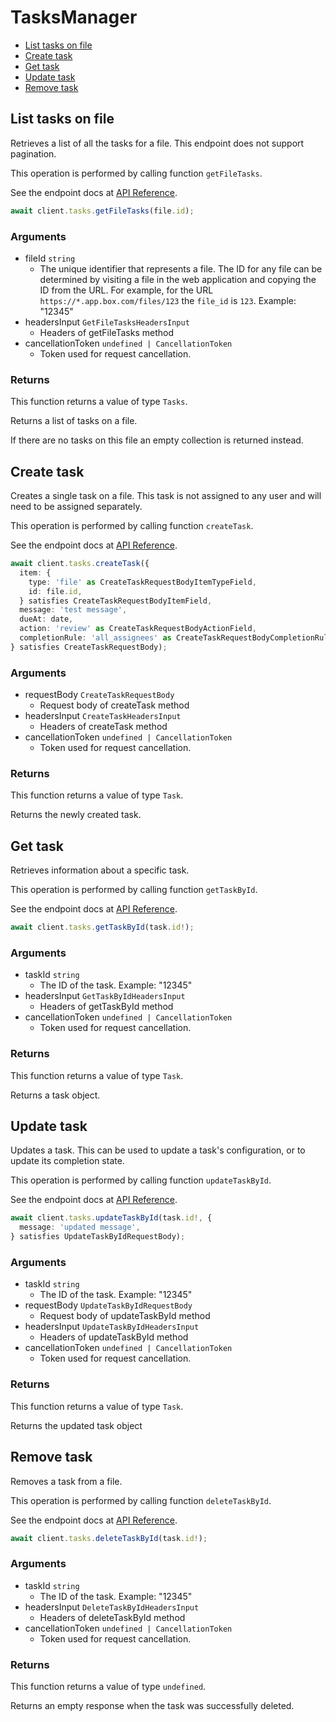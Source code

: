 # TasksManager

- [List tasks on file](#list-tasks-on-file)
- [Create task](#create-task)
- [Get task](#get-task)
- [Update task](#update-task)
- [Remove task](#remove-task)

## List tasks on file

Retrieves a list of all the tasks for a file. This
endpoint does not support pagination.

This operation is performed by calling function `getFileTasks`.

See the endpoint docs at
[API Reference](https://developer.box.com/reference/get-files-id-tasks/).

<!-- sample get_files_id_tasks -->

```ts
await client.tasks.getFileTasks(file.id);
```

### Arguments

- fileId `string`
  - The unique identifier that represents a file. The ID for any file can be determined by visiting a file in the web application and copying the ID from the URL. For example, for the URL `https://*.app.box.com/files/123` the `file_id` is `123`. Example: "12345"
- headersInput `GetFileTasksHeadersInput`
  - Headers of getFileTasks method
- cancellationToken `undefined | CancellationToken`
  - Token used for request cancellation.

### Returns

This function returns a value of type `Tasks`.

Returns a list of tasks on a file.

If there are no tasks on this file an empty collection is returned
instead.

## Create task

Creates a single task on a file. This task is not assigned to any user and
will need to be assigned separately.

This operation is performed by calling function `createTask`.

See the endpoint docs at
[API Reference](https://developer.box.com/reference/post-tasks/).

<!-- sample post_tasks -->

```ts
await client.tasks.createTask({
  item: {
    type: 'file' as CreateTaskRequestBodyItemTypeField,
    id: file.id,
  } satisfies CreateTaskRequestBodyItemField,
  message: 'test message',
  dueAt: date,
  action: 'review' as CreateTaskRequestBodyActionField,
  completionRule: 'all_assignees' as CreateTaskRequestBodyCompletionRuleField,
} satisfies CreateTaskRequestBody);
```

### Arguments

- requestBody `CreateTaskRequestBody`
  - Request body of createTask method
- headersInput `CreateTaskHeadersInput`
  - Headers of createTask method
- cancellationToken `undefined | CancellationToken`
  - Token used for request cancellation.

### Returns

This function returns a value of type `Task`.

Returns the newly created task.

## Get task

Retrieves information about a specific task.

This operation is performed by calling function `getTaskById`.

See the endpoint docs at
[API Reference](https://developer.box.com/reference/get-tasks-id/).

<!-- sample get_tasks_id -->

```ts
await client.tasks.getTaskById(task.id!);
```

### Arguments

- taskId `string`
  - The ID of the task. Example: "12345"
- headersInput `GetTaskByIdHeadersInput`
  - Headers of getTaskById method
- cancellationToken `undefined | CancellationToken`
  - Token used for request cancellation.

### Returns

This function returns a value of type `Task`.

Returns a task object.

## Update task

Updates a task. This can be used to update a task's configuration, or to
update its completion state.

This operation is performed by calling function `updateTaskById`.

See the endpoint docs at
[API Reference](https://developer.box.com/reference/put-tasks-id/).

<!-- sample put_tasks_id -->

```ts
await client.tasks.updateTaskById(task.id!, {
  message: 'updated message',
} satisfies UpdateTaskByIdRequestBody);
```

### Arguments

- taskId `string`
  - The ID of the task. Example: "12345"
- requestBody `UpdateTaskByIdRequestBody`
  - Request body of updateTaskById method
- headersInput `UpdateTaskByIdHeadersInput`
  - Headers of updateTaskById method
- cancellationToken `undefined | CancellationToken`
  - Token used for request cancellation.

### Returns

This function returns a value of type `Task`.

Returns the updated task object

## Remove task

Removes a task from a file.

This operation is performed by calling function `deleteTaskById`.

See the endpoint docs at
[API Reference](https://developer.box.com/reference/delete-tasks-id/).

<!-- sample delete_tasks_id -->

```ts
await client.tasks.deleteTaskById(task.id!);
```

### Arguments

- taskId `string`
  - The ID of the task. Example: "12345"
- headersInput `DeleteTaskByIdHeadersInput`
  - Headers of deleteTaskById method
- cancellationToken `undefined | CancellationToken`
  - Token used for request cancellation.

### Returns

This function returns a value of type `undefined`.

Returns an empty response when the task was successfully deleted.
